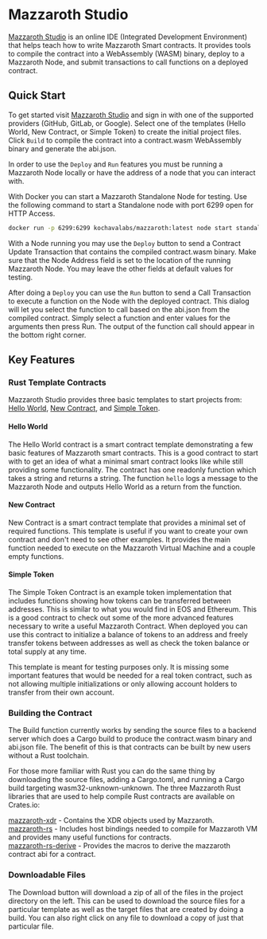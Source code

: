 # Mazzaroth Studio

[Mazzaroth Studio](https://studio.mazzaroth.io/) is an online
IDE (Integrated Development Environment) that helps teach
how to write Mazzaroth Smart contracts.
It provides tools to compile the contract into a WebAssembly (WASM)
binary, deploy to a Mazzaroth Node, and submit transactions
to call functions on a deployed contract.

## Quick Start

To get started visit [Mazzaroth Studio](https://studio.mazzaroth.io/) and
sign in with one of the supported providers (GitHub, GitLab, or Google).
Select one of the templates (Hello World, New Contract, or Simple Token) to
create the initial project files. Click `Build` to compile the contract into
a contract.wasm WebAssembly binary and generate the abi.json.

In order to use the `Deploy` and `Run` features you must be running a Mazzaroth
Node locally or have the address of a node that you can interact with.

With Docker you can start a Mazzaroth Standalone Node for testing. Use the following
command to start a Standalone node with port 6299 open for HTTP Access.

```Bash
docker run -p 6299:6299 kochavalabs/mazzaroth:latest node start standalone
```

With a Node running you may use the `Deploy` button to send a Contract Update Transaction
that contains the compiled contract.wasm binary. Make sure that the Node Address
field is set to the location of the running Mazzaroth Node. You may leave the
other fields at default values for testing.

After doing a `Deploy` you can use the `Run` button to send a Call Transaction to
execute a function on the Node with the deployed contract. This dialog will let
you select the function to call based on the abi.json from the compiled contract.
Simply select a function and enter values for the arguments then press Run. The
output of the function call should appear in the bottom right corner.

## Key Features

### Rust Template Contracts

Mazzaroth Studio provides three basic templates to start projects from:
[Hello World](#Hello-World), [New Contract](#New-Contract), and [Simple Token](#Simple-Token).

#### Hello World

The Hello World contract is a smart contract template demonstrating a few basic
features of Mazzaroth smart contracts. This is a good contract to start with to
get an idea of what a minimal smart contract looks like while still providing some
functionality. The contract has one readonly function which takes a string and
returns a string. The function `hello` logs a message to the Mazzaroth Node
and outputs Hello World as a return from the function.

#### New Contract

New Contract is a smart contract template that provides a minimal set of required
functions. This template is useful if you want to create your own contract and
don't need to see other examples. It provides the main function needed to
execute on the Mazzaroth Virtual Machine and a couple empty functions.

#### Simple Token

The Simple Token Contract is an example token implementation that includes functions
showing how tokens can be transferred between addresses.
This is similar to what you would find in EOS and Ethereum.
This is a good contract to check out some of the more advanced features necessary
to write a useful Mazzaroth Contract. When deployed you can use this contract to
initialize a balance of tokens to an address and freely transfer tokens between
addresses as well as check the token balance or total supply at any time.

This template is meant for testing purposes only. It is missing some important features
that would be needed for a real token contract, such as not allowing multiple initializations
or only allowing account holders to transfer from their own account.

### Building the Contract

The Build function currently works by sending the source files to a backend server
which does a Cargo build to produce the contract.wasm binary and abi.json file.
The benefit of this is that contracts can be built by new users without a Rust
toolchain.

For those more familiar with Rust you can do the same thing by downloading
the source files, adding a Cargo.toml, and running a Cargo build targeting
wasm32-unknown-unknown. The three Mazzaroth Rust libraries that are used to
help compile Rust contracts are available on Crates.io:

[mazzaroth-xdr](https://crates.io/crates/mazzaroth-xdr) - Contains the XDR objects
used by Mazzaroth.  
[mazzaroth-rs](https://crates.io/crates/mazzaroth-rs) - Includes host bindings needed
to compile for Mazzaroth VM and provides many useful functions for contracts.  
[mazzaroth-rs-derive](https://crates.io/crates/mazzaroth-rs-derive) - Provides the
macros to derive the mazzaroth contract abi for a contract.

### Downloadable Files

The Download button will download a zip of all of the files in the project
directory on the left. This can be used to download the source files for a
particular template as well as the target files that are created by doing a
build. You can also right click on any file to download a copy of just that
particular file.
